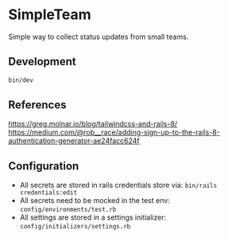 # SimpleTeam

Simple way to collect status updates from small teams.

## Development

```zsh
bin/dev
```

## References

https://greg.molnar.io/blog/tailwindcss-and-rails-8/
https://medium.com/@rob__race/adding-sign-up-to-the-rails-8-authentication-generator-ae24facc624f

## Configuration
- All secrets are stored in rails credentials store via: `bin/rails credentials:edit`
- All secrets need to be mocked in the test env: `config/environments/test.rb`
- All settings are stored in a settings initializer: `config/initializers/settings.rb`
